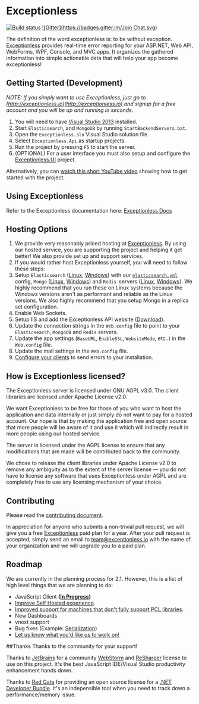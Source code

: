 # Exceptionless
[![Build status](https://ci.appveyor.com/api/projects/status/4ept2hsism8bygls?svg=true)](https://ci.appveyor.com/project/Exceptionless/exceptionless) [![Gitter](https://badges.gitter.im/Join Chat.svg)](https://gitter.im/exceptionless/Discuss)

The definition of the word exceptionless is: to be without exception. [Exceptionless](http://exceptionless.io) provides real-time error reporting for your ASP.NET, Web API, WebForms, WPF, Console, and MVC apps. It organizes the gathered information into simple actionable data that will help your app become exceptionless!

## Getting Started (Development)

_NOTE: If you simply want to use Exceptionless, just go to [http://exceptionless.io](http://exceptionless.io) and signup for a free account and you will be up and running in seconds._

1. You will need to have [Visual Studio 2013](http://www.visualstudio.com/products/visual-studio-community-vs) installed.
2. Start `Elasticsearch`, and `MongoDB` by running `StartBackendServers.bat`.
3. Open the `Exceptionless.sln` Visual Studio solution file.
4. Select `Exceptionless.Api` as startup projects.
5. Run the project by pressing `F5` to start the server.
6. (OPTIONAL) For a user interface you must also setup and configure the [Exceptionless.UI](https://github.com/exceptionless/Exceptionless.UI) project.

Alternatively, you can [watch this short YouTube video](http://youtu.be/wROzlVuBoDs) showing how to get started with the project.

## Using Exceptionless

Refer to the Exceptionless documentation here: [Exceptionless Docs](http://docs.exceptionless.io)

## Hosting Options

1. We provide very reasonably priced hosting at [Exceptionless](http://exceptionless.com). By using our hosted service, you are supporting the project and helping it get better! We also provide set up and support services.
2. If you would rather host Exceptionless yourself, you will need to follow these steps:
  1. Setup `Elasticsearch` ([Linux](http://www.elasticsearch.org/guide/en/elasticsearch/reference/current/setup-service.html), [Windows](http://www.elasticsearch.org/guide/en/elasticsearch/reference/current/setup-service-win.html)) with our [`elasticsearch.yml`](https://github.com/exceptionless/Exceptionless/blob/master/Libraries/elasticsearch.yml) config, `Mongo` ([Linux](http://docs.mongodb.org/manual/administration/install-on-linux/), [Windows](http://docs.mongodb.org/manual/tutorial/install-mongodb-on-windows/)) and `Redis `servers  ([Linux](http://redis.io/download), [Windows](https://github.com/MSOpenTech/redis)). We highly recommend that you run these on Linux systems because the Windows versions aren't as performant and reliable as the Linux versions. We also highly recommend that you setup Mongo in a replica set configuration.
  2. Enable Web Sockets.
  3. Setup IIS and add the Exceptionless API website ([Download](https://github.com/exceptionless/Exceptionless/releases)).
  4. Update the connection strings in the `Web.config` file to point to your `Elasticsearch`, `MongoDB` and `Redis` servers.
  5. Update the app settings (`BaseURL`, `EnableSSL`, `WebsiteMode`, etc..) in the `Web.config` file.
  6. Update the mail settings in the `Web.config` file.
  7. [Configure your clients](http://docs.exceptionless.io/contents/configuration/#self-hosted-options) to send errors to your installation.


##  How is Exceptionless licensed?

The Exceptionless server is licensed under GNU AGPL v3.0. The client libraries are licensed under Apache License v2.0.

We want Exceptionless to be free for those of you who want to host the application and data internally or just simply do not want to pay for a hosted account. Our hope is that by making the application free and open source that more people will be aware of it and use it which will indirectly result in more people using our hosted service.

The server is licensed under the AGPL license to ensure that any modifications that are made will be contributed back to the community.

We chose to release the client libraries under Apache License v2.0 to remove any ambiguity as to the extent of the server license — you do not have to license any software that uses Exceptionless under AGPL and are completely free to use any licensing mechanism of your choice.

## Contributing

Please read the [contributing document](https://github.com/exceptionless/Exceptionless/blob/master/CONTRIBUTING.md).

In appreciation for anyone who submits a non-trivial pull request, we will give you a free [Exceptionless](http://exceptionless.io) paid plan for a year. After your pull request is accepted, simply send an email to team@exceptionless.io with the name of your organization and we will upgrade you to a paid plan.

## Roadmap

We are currently in the planning process for 2.1. However, this is a list of high level things that we are planning to do:
- JavaScript Client **([In Progress](https://github.com/exceptionless/Exceptionless.JavaScript))**
- [Improve Self Hosted experience](https://github.com/exceptionless/Exceptionless/issues/77).
- [Improved support for machines that don't fully support PCL libraries](https://github.com/exceptionless/Exceptionless.Net/issues/12).
- New Dashboards
- vnext support
- Bug fixes (Example: [Serialization](https://github.com/exceptionless/Exceptionless.Net/issues/2))
- [Let us know what you'd like us to work on!](https://github.com/exceptionless/Exceptionless/issues)


##Thanks
Thanks to the community for your support!

Thanks to [JetBrains](http://jetbrains.com) for a community [WebStorm](https://www.jetbrains.com/webstorm/) and [ReSharper](https://www.jetbrains.com/resharper/) license to use on this project. It's the best JavaScript IDE/Visual Studio productivity enhancement hands down.

Thanks to [Red Gate](http://www.red-gate.com) for providing an open source license for a [.NET Developer Bundle](http://www.red-gate.com/products/dotnet-development/). It's an indepensible tool when you need to track down a performance/memory issue.
